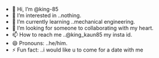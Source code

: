 - 👋 Hi, I’m @king-85
- 👀 I’m interested in ..nothing.
- 🌱 I’m currently learning ..mechanical engineering.
- 💞️ I’m looking for someone to collaborating with my heart.
- 📫 How to reach me ..@king_kaun85 my insta id.
- 😄 Pronouns: ..he/him.
- ⚡ Fun fact: ..i would like u to come for a date with me

<!---
king-85/king-85 is a ✨ special ✨ repository because its `README.md` (this file) appears on your GitHub profile.
You can click the Preview link to take a look at your changes.
--->
